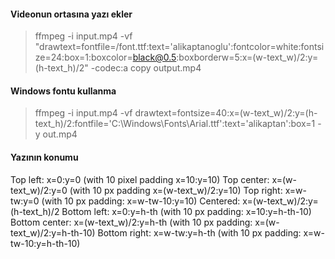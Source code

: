 #### Videonun ortasına yazı ekler

> ffmpeg -i input.mp4 -vf "drawtext=fontfile=/font.ttf:text='alikaptanoglu':fontcolor=white:fontsize=24:box=1:boxcolor=black@0.5:boxborderw=5:x=(w-text_w)/2:y=(h-text_h)/2" -codec:a copy output.mp4

#### Windows fontu kullanma
>ffmpeg -i input.mp4 -vf drawtext=fontsize=40:x=(w-text_w)/2:y=(h-text_h)/2:fontfile='C\:\\Windows\\Fonts\\Arial.ttf':text='alikaptan':box=1 -y out.mp4

#### Yazının konumu

Top left: x=0:y=0 (with 10 pixel padding x=10:y=10)
Top center: x=(w-text_w)/2:y=0 (with 10 px padding x=(w-text_w)/2:y=10)
Top right: x=w-tw:y=0 (with 10 px padding: x=w-tw-10:y=10)
Centered: x=(w-text_w)/2:y=(h-text_h)/2
Bottom left: x=0:y=h-th (with 10 px padding: x=10:y=h-th-10)
Bottom center: x=(w-text_w)/2:y=h-th (with 10 px padding: x=(w-text_w)/2:y=h-th-10)
Bottom right: x=w-tw:y=h-th (with 10 px padding: x=w-tw-10:y=h-th-10)
